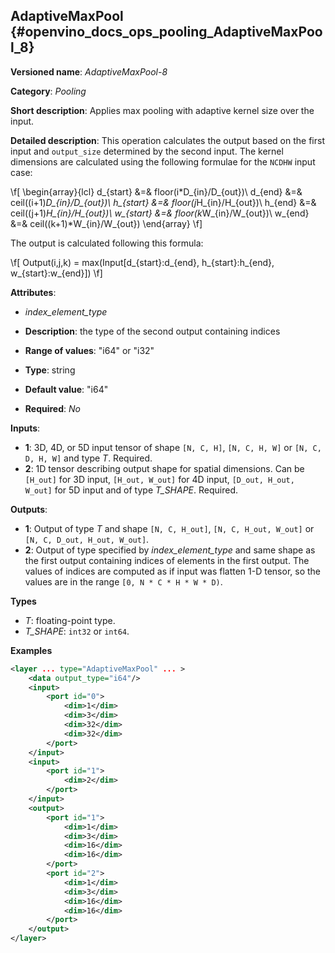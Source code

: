 ## AdaptiveMaxPool<a name="AdaptiveMaxPool"></a> {#openvino_docs_ops_pooling_AdaptiveMaxPool_8}

**Versioned name**: *AdaptiveMaxPool-8*

**Category**: *Pooling*

**Short description**: Applies max pooling with adaptive kernel size over the input.

**Detailed description**: This operation calculates the output based on the first input and `output_size` determined by the second input.
The kernel dimensions are calculated using the following formulae for the `NCDHW` input case:

\f[
\begin{array}{lcl}
d_{start} &=& floor(i*D_{in}/D_{out})\\
d_{end}   &=& ceil((i+1)*D_{in}/D_{out})\\
h_{start} &=& floor(j*H_{in}/H_{out})\\
h_{end}   &=& ceil((j+1)*H_{in}/H_{out})\\
w_{start} &=& floor(k*W_{in}/W_{out})\\
w_{end}   &=& ceil((k+1)*W_{in}/W_{out})
\end{array}
\f]

The output is calculated following this formula:

\f[
Output(i,j,k) = max(Input[d_{start}:d_{end}, h_{start}:h_{end}, w_{start}:w_{end}])
\f]

**Attributes**:

*   *index_element_type*

  * **Description**: the type of the second output containing indices
  * **Range of values**: "i64" or "i32"
  * **Type**: string
  * **Default value**: "i64"
  * **Required**: *No*

**Inputs**:

*   **1**: 3D, 4D, or 5D input tensor of shape `[N, C, H]`, `[N, C, H, W]` or `[N, C, D, H, W]` and type *T*. Required.
*   **2**: 1D tensor describing output shape for spatial dimensions. Can be `[H_out]` for 3D input, `[H_out, W_out]` for 4D input, `[D_out, H_out, W_out]` for 5D input and of type *T_SHAPE*. Required.

**Outputs**:

*   **1**: Output of type *T* and shape `[N, C, H_out]`, `[N, C, H_out, W_out]` or `[N, C, D_out, H_out, W_out]`.
*   **2**: Output of type specified by *index_element_type* and same shape as the first output containing indices of elements in the first output. The values of indices are computed as if input was flatten 1-D tensor, so the values are in the range `[0, N * C * H * W * D)`.

**Types**

*   *T*: floating-point type.
*   *T_SHAPE*: `int32` or `int64`.

**Examples**

```xml
<layer ... type="AdaptiveMaxPool" ... >
    <data output_type="i64"/>
    <input> 
        <port id="0">
            <dim>1</dim>
            <dim>3</dim>
            <dim>32</dim>
            <dim>32</dim>
        </port>
    </input>
    <input> 
        <port id="1">
            <dim>2</dim>
        </port>
    </input>
    <output>
        <port id="1">
            <dim>1</dim>
            <dim>3</dim>
            <dim>16</dim>
            <dim>16</dim>
        </port>
        <port id="2">
            <dim>1</dim>
            <dim>3</dim>
            <dim>16</dim>
            <dim>16</dim>
        </port>
    </output>
</layer>
```
